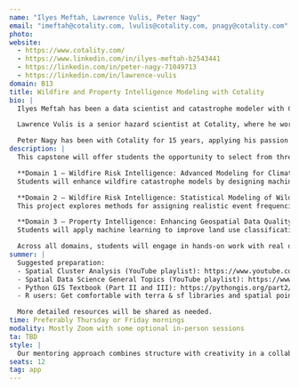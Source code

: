```yaml
---
name: "Ilyes Meftah, Lawrence Vulis, Peter Nagy"
email: "imeftah@cotality.com, lvulis@cotality.com, pnagy@cotality.com"
photo:
website:
  - https://www.cotality.com/
  - https://www.linkedin.com/in/ilyes-meftah-b2543441
  - https://linkedin.com/in/peter-nagy-71049713
  - https://linkedin.com/in/lawrence-vulis
domain: B13
title: Wildfire and Property Intelligence Modeling with Cotality
bio: |
  Ilyes Meftah has been a data scientist and catastrophe modeler with Cotality for 13 years. With a strong background in mathematics and quantitative finance (holding multiple master's degrees from Paris, France universities), Ilyes has developed risk assessment models for wildfires, hurricanes, and earthquakes throughout his career. Recently, he has been focusing his efforts on quantifying wildfire mitigation measures to help communities located in high-risk areas. He is passionate about solving complex problems and sharing knowledge with others. When not working on catastrophe models, he enjoys hiking around the world with his family.

  Lawrence Vulis is a senior hazard scientist at Cotality, where he works on building physical and AI-based models of natural hazard risk to properties. Prior projects include machine learning-based classification of river delta geometry, satellite-based tracking of arctic lake spatiotemporal dynamics, linking satellite-derived beach dynamics with off-shore wave climate in Southern California, and a geospatial database/platform for machine learning-based permafrost mapping. His educational background is in Civil and Environmental Engineering, with a B.E. from The City College of New York and a Ph.D. from UC Irvine, with an extended internship and brief stint at Los Alamos National Lab. Outside of work he enjoys spending time with his wife and dog on beaches and trails.

  Peter Nagy has been with Cotality for 15 years, applying his passion toward big spatial data problems that occur with parcels, buildings, and geographic data relating to natural hazard risks. Prior experience includes the virtual earth (streetside) team with Microsoft, as well as multiple projects with Vexcel including SRTM processing, feature extraction from radar imagery, visualizations of raster and vector imagery like polarimetric SAR compositions, and building the RAMS Antarctic DEM. He studied at the University of Colorado in Boulder where he still lives, enjoying outdoor activities like hiking and skiing.
description: |
  This capstone will offer students the opportunity to select from three rich domains of applied data science in collaboration with Cotality:

  **Domain 1 — Wildfire Risk Intelligence: Advanced Modeling for Climate Resilience**  
  Students will enhance wildfire catastrophe models by designing machine learning models to simulate fire intensity within wildfire perimeters. Focus is on improving hazard modeling to support insurance pricing, emergency planning, and resilience.

  **Domain 2 — Wildfire Risk Intelligence: Statistical Modeling of Wildfire Frequency**  
  This project explores methods for assigning realistic event frequencies to wildfire footprints, matching historical damage patterns using statistical modeling and machine learning. It will provide exposure to risk quantification, spatial data processing, and policy-relevant analytics.

  **Domain 3 — Property Intelligence: Enhancing Geospatial Data Quality for Risk Assessment**  
  Students will apply machine learning to improve land use classification across county boundaries and enhance data quality in nationwide parcel-level property databases. The goal is to refine features used across catastrophe models and climate analytics platforms.

  Across all domains, students will engage in hands-on work with real datasets, industry tools (Python/R, GIS), and catastrophe modeling techniques. The outputs are intended to directly improve Cotality’s modeling platforms and have measurable real-world impacts.
summer: |
  Suggested preparation:
  - Spatial Cluster Analysis (YouTube playlist): https://www.youtube.com/playlist?list=PLzREt6r1Nenk3L0ndufhYuwdrrfZqdsIA
  - Spatial Data Science General Topics (YouTube playlist): https://www.youtube.com/playlist?list=PLzREt6r1NenmFyTw8v2JZpEE4PZGNi5Ht
  - Python GIS Textbook (Part II and III): https://pythongis.org/part2/index.html
  - R users: Get comfortable with terra & sf libraries and spatial point pattern analysis

  More detailed resources will be shared as needed.
time: Preferably Thursday or Friday mornings
modality: Mostly Zoom with some optional in-person sessions
ta: TBD
style: |
  Our mentoring approach combines structure with creativity in a collaborative environment. Weekly sessions will balance technical guidance with hands-on problem-solving. Students will have opportunities to interact with multiple catastrophe modeling experts at Cotality, gaining exposure to different perspectives and specialized knowledge. We believe learning works best when it's engaging and enjoyable, so we'll incorporate real-world applications and team-based challenges throughout the project. While we'll provide regular guidance and feedback, we value student initiative and will encourage independent exploration of solutions within our project framework. Our goal is to create an experience that's both intellectually stimulating and professionally valuable.
seats: 12
tag: app
---
```

